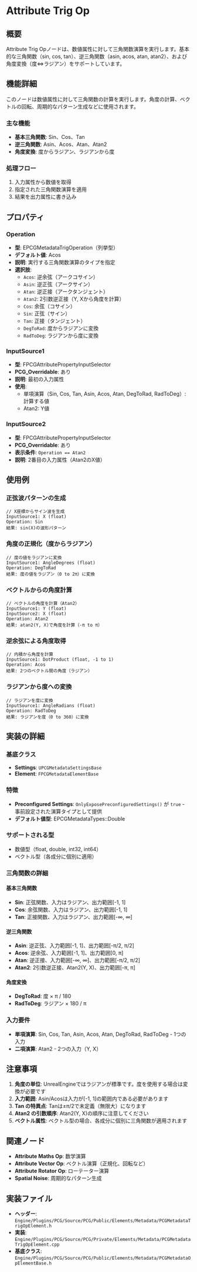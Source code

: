 # Attribute Trig Op

## 概要
Attribute Trig Opノードは、数値属性に対して三角関数演算を実行します。基本的な三角関数（sin, cos, tan）、逆三角関数（asin, acos, atan, atan2）、および角度変換（度⇔ラジアン）をサポートしています。

## 機能詳細
このノードは数値属性に対して三角関数の計算を実行します。角度の計算、ベクトルの回転、周期的なパターン生成などに使用されます。

### 主な機能
- **基本三角関数**: Sin、Cos、Tan
- **逆三角関数**: Asin、Acos、Atan、Atan2
- **角度変換**: 度からラジアン、ラジアンから度

### 処理フロー
1. 入力属性から数値を取得
2. 指定された三角関数演算を適用
3. 結果を出力属性に書き込み

## プロパティ

### Operation
- **型**: EPCGMetadataTrigOperation（列挙型）
- **デフォルト値**: Acos
- **説明**: 実行する三角関数演算のタイプを指定
- **選択肢**:
  - `Acos`: 逆余弦（アークコサイン）
  - `Asin`: 逆正弦（アークサイン）
  - `Atan`: 逆正接（アークタンジェント）
  - `Atan2`: 2引数逆正接（Y, Xから角度を計算）
  - `Cos`: 余弦（コサイン）
  - `Sin`: 正弦（サイン）
  - `Tan`: 正接（タンジェント）
  - `DegToRad`: 度からラジアンに変換
  - `RadToDeg`: ラジアンから度に変換

### InputSource1
- **型**: FPCGAttributePropertyInputSelector
- **PCG_Overridable**: あり
- **説明**: 最初の入力属性
- **使用**:
  - 単項演算（Sin, Cos, Tan, Asin, Acos, Atan, DegToRad, RadToDeg）: 計算する値
  - Atan2: Y値

### InputSource2
- **型**: FPCGAttributePropertyInputSelector
- **PCG_Overridable**: あり
- **表示条件**: `Operation == Atan2`
- **説明**: 2番目の入力属性（Atan2のX値）

## 使用例

### 正弦波パターンの生成
```
// X座標からサイン波を生成
InputSource1: X (float)
Operation: Sin
結果: sin(X)の波形パターン
```

### 角度の正規化（度からラジアン）
```
// 度の値をラジアンに変換
InputSource1: AngleDegrees (float)
Operation: DegToRad
結果: 度の値をラジアン（0 to 2π）に変換
```

### ベクトルからの角度計算
```
// ベクトルの角度を計算（Atan2）
InputSource1: Y (float)
InputSource2: X (float)
Operation: Atan2
結果: atan2(Y, X)で角度を計算（-π to π）
```

### 逆余弦による角度取得
```
// 内積から角度を計算
InputSource1: DotProduct (float, -1 to 1)
Operation: Acos
結果: 2つのベクトル間の角度（ラジアン）
```

### ラジアンから度への変換
```
// ラジアンを度に変換
InputSource1: AngleRadians (float)
Operation: RadToDeg
結果: ラジアンを度（0 to 360）に変換
```

## 実装の詳細

### 基底クラス
- **Settings**: `UPCGMetadataSettingsBase`
- **Element**: `FPCGMetadataElementBase`

### 特徴
- **Preconfigured Settings**: `OnlyExposePreconfiguredSettings()` が `true` - 事前設定された演算タイプとして提供
- **デフォルト値型**: EPCGMetadataTypes::Double

### サポートされる型
- 数値型（float, double, int32, int64）
- ベクトル型（各成分に個別に適用）

### 三角関数の詳細

#### 基本三角関数
- **Sin**: 正弦関数、入力はラジアン、出力範囲[-1, 1]
- **Cos**: 余弦関数、入力はラジアン、出力範囲[-1, 1]
- **Tan**: 正接関数、入力はラジアン、出力範囲[-∞, ∞]

#### 逆三角関数
- **Asin**: 逆正弦、入力範囲[-1, 1]、出力範囲[-π/2, π/2]
- **Acos**: 逆余弦、入力範囲[-1, 1]、出力範囲[0, π]
- **Atan**: 逆正接、入力範囲[-∞, ∞]、出力範囲[-π/2, π/2]
- **Atan2**: 2引数逆正接、Atan2(Y, X)、出力範囲[-π, π]

#### 角度変換
- **DegToRad**: 度 × π / 180
- **RadToDeg**: ラジアン × 180 / π

### 入力要件
- **単項演算**: Sin, Cos, Tan, Asin, Acos, Atan, DegToRad, RadToDeg - 1つの入力
- **二項演算**: Atan2 - 2つの入力（Y, X）

## 注意事項

1. **角度の単位**: UnrealEngineではラジアンが標準です。度を使用する場合は変換が必要です
2. **入力範囲**: Asin/Acosは入力が[-1, 1]の範囲内である必要があります
3. **Tan の特異点**: Tanは±π/2で未定義（無限大）になります
4. **Atan2 の引数順序**: Atan2(Y, X)の順序に注意してください
5. **ベクトル属性**: ベクトル型の場合、各成分に個別に三角関数が適用されます

## 関連ノード
- **Attribute Maths Op**: 数学演算
- **Attribute Vector Op**: ベクトル演算（正規化、回転など）
- **Attribute Rotator Op**: ローテーター演算
- **Spatial Noise**: 周期的なパターン生成

## 実装ファイル
- **ヘッダー**: `Engine/Plugins/PCG/Source/PCG/Public/Elements/Metadata/PCGMetadataTrigOpElement.h`
- **実装**: `Engine/Plugins/PCG/Source/PCG/Private/Elements/Metadata/PCGMetadataTrigOpElement.cpp`
- **基底クラス**: `Engine/Plugins/PCG/Source/PCG/Public/Elements/Metadata/PCGMetadataOpElementBase.h`
